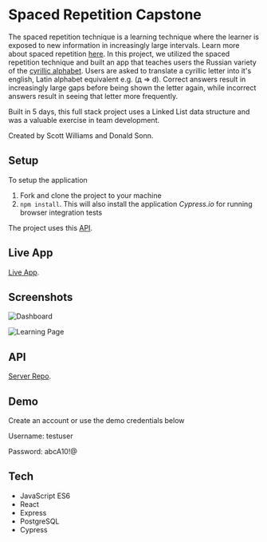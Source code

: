 # Spaced Repetition Capstone

The spaced repetition technique is a learning technique where the learner is exposed to new information in increasingly large intervals. Learn more about spaced repetition [here](https://en.wikipedia.org/wiki/Spaced_repetition).  In this project, we utilized the spaced repetition technique and built an app that teaches users the Russian variety of the [cyrillic alphabet](https://en.wikipedia.org/wiki/Cyrillic_alphabets).  Users are asked to translate a cyrillic letter into it's english, Latin alphabet equivalent e.g. (д => d).  Correct answers result in increasingly large gaps before being shown the letter again, while incorrect answers result in seeing that letter more frequently.

Built in 5 days, this full stack project uses a Linked List data structure and was a valuable exercise in team development.

Created by Scott Williams and Donald Sonn.

## Setup

To setup the application

1. Fork and clone the project to your machine
2. `npm install`. This will also install the application *Cypress.io* for running browser integration tests

The project uses this [API](https://github.com/thinkful-ei-bee/spacerep-scott-donald-api).

## Live App

[Live App](https://spaced-repetition-cyrillic.dsonn.now.sh/). 

## Screenshots

![Dashboard]()

![Learning Page]()


## API

[Server Repo](https://github.com/thinkful-ei-bee/spacerep-scott-donald-api).

## Demo
Create an account or use the demo credentials below

Username: testuser

Password: abcA10!@

## Tech

* JavaScript ES6
* React
* Express
* PostgreSQL
* Cypress

